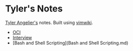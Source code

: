 # Tyler's Notes

[Tyler Angelier's](https://github.com/TylerAngelier) notes. Built using [vimwiki](https://github.com/vimwiki).

- [OCI](oci)
- [Interview](interview)
- [Bash and Shell Scripting](Bash and Shell Scripting.md)
